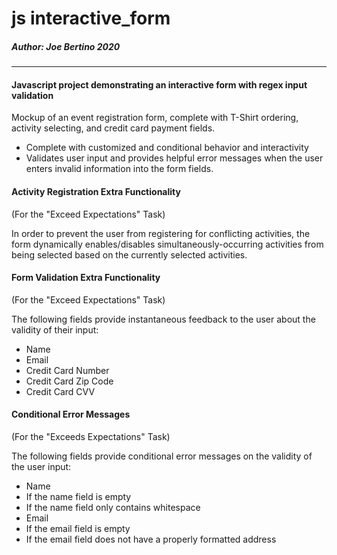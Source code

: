 # js interactive_form
##### Author: Joe Bertino 2020
---
#### Javascript project demonstrating an interactive form with regex input validation

Mockup of an event registration form, complete with T-Shirt ordering, activity selecting, and credit card payment fields.
  * Complete with customized and conditional behavior and interactivity
  * Validates user input and provides helpful error messages when the user enters invalid information into the form fields.

#### Activity Registration Extra Functionality
(For the "Exceed Expectations" Task)

In order to prevent the user from registering for conflicting activities, the form dynamically enables/disables simultaneously-occurring activities from being selected based on the currently selected activities.

#### Form Validation Extra Functionality
(For the "Exceed Expectations" Task)

The following fields provide instantaneous feedback to the user about the validity of their input:
* Name
* Email
* Credit Card Number
* Credit Card Zip Code
* Credit Card CVV

#### Conditional Error Messages
(For the "Exceeds Expectations" Task)

The following fields provide conditional error messages on the validity of the user input:
* Name
 * If the name field is empty
 * If the name field only contains whitespace
* Email
 * If the email field is empty
 * If the email field does not have a properly formatted address
